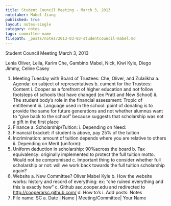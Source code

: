 ```yaml
---
title: Student Council Meeting - March 3, 2013
notetaker: Mabel Jiang
published: true
layout: notes-single
category: notes
tags: committee-name
filepath: _posts/notes/2013-03-03-studentcouncil-mabel.md
---
```


Student Council Meeting 
March 3, 2013

Lenia
Oliver, Leila, Karim
Che, Gambino
Mabel, Nick, Kiwi
Kyle, Diego
Jimmy, Celine
Casey

1.	Meeting Tuesday with Board of Trustees: Che, Oliver, and Zulailkha 
a.	Agenda: on subject of representatives
b.	cument for the Trustees: Content
i.	Cooper as a forefront of higher education and not follow footsteps of schools that have changed (ex Pratt and New School)
ii.	The student body’s role in the financial assessment: Tropic of entitlement
iii.	Language used in the school: point of donating is to provide the same for future generations and not whether alumnus want to “give back to the school” because suggests that scholarship was not a gift in the first place
2.	Finance 
a.	Scholarship/Tuition:
i.	Depending on Need:
1.	Financial bracket: if student is above, pay 25% of the tuition
2.	Incrimination: amount of tuition depends where you are relative to others
ii.	Depending on Merit (uniform):
1.	Uniform deduction in scholarship: 90%across the board
b.	Tax equivalency: originally implemented to protect the full tuition motto. Would not be compromised 
c.	Important thing to consider whether full scholarship or not: will we work back towards the full tuition scholarship again?
3.	Website
a.	New Committee? Oliver Mabel Kyle
b.	How the website works: history and record of everything: ex: “che ruined everything and this is exactly how”
c.	Github 
asc.cooper.edu  and redirected to 
http://cooperarsc.github.com/ 
d.	How to’s
i.	Add posts: Notes
1.	File name: SC
a.	Date | Name | Meeting/Committee| Your Name









